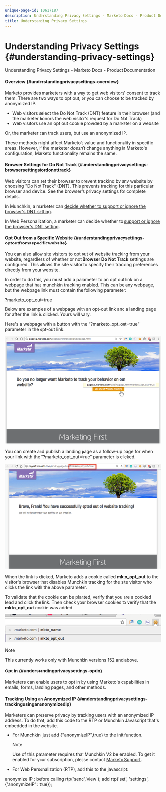 ```yaml
---
unique-page-id: 10617187
description: Understanding Privacy Settings - Marketo Docs - Product Documentation
title: Understanding Privacy Settings
---
```


# Understanding Privacy Settings {#understanding-privacy-settings}

Understanding Privacy Settings - Marketo Docs - Product Documentation

#### Overview {#understandingprivacysettings-overview}

Marketo provides marketers with a way to get web visitors' consent to track them. There are two ways to opt out, or you can choose to be tracked by anonymized IP.

* Web visitors select the Do Not Track (DNT) feature in their browser (and the marketer honors the web visitor's request for Do Not Track)
* Web visitors use an opt out cookie provided by a marketer on a website

Or, the marketer can track users, but use an anonymized IP.

These methods might affect Marketo’s value and functionality in specific areas. However, if the marketer *doesn’t* change anything in Marketo's configuration, Marketo functionality remains the same.

#### Browser Settings for Do Not Track {#understandingprivacysettings-browsersettingsfordonottrack}

Web visitors can set their browser to prevent tracking by any website by choosing "Do Not Track" (DNT). This prevents tracking for this particular browser and device. See the browser's privacy settings for complete details.

In Munchkin, a marketer can [decide whether to support or ignore the browser's DNT setting](edit-"do-not-track"-browser-support-settings.md).

In Web Personalization, a marketer can decide whether to [support or ignore the browser's DNT setting](../../../../welcome-to-marketo-docs/product-docs/web-personalization/getting-started-(rtp)/setting-web-personalization-to-do-not-track.md).

#### Opt Out from a Specific Website {#understandingprivacysettings-optoutfromaspecificwebsite}

You can also allow site visitors to opt out of website tracking from your website, regardless of whether or not **Browser Do Not Track** settings are configured. This allows the site visitor to specify their tracking preferences directly from your website.

In order to do this, you must add a parameter to an opt out link on a webpage that has munchkin tracking enabled. This can be any webpage, but the webpage link must contain the following parameter:

?marketo_opt_out=true

Below are examples of a webpage with an opt-out link and a landing page for after the link is clicked. Yours will vary.

Here's a webpage with a button with the “?marketo_opt_out=true” parameter in the opt-out link.

![](assets/opt-out-1.png)

You can create and publish a landing page as a follow-up page for when your link with the “?marketo_opt_out=true” parameter is clicked.

![](assets/opt-out-2.png)

When the link is clicked, Marketo adds a cookie called **mkto_opt_out** to the visitor's browser that disables Munchkin tracking for the site visitor who clicks the link with the above parameter.

To validate that the cookie can be planted, verify that you are a cookied lead and click the link. Then check your browser cookies to verify that the **mkto_opt_out** cookie was added.

![](assets/opt-out-3.png)

>[!NOTE]
>
>This currently works only with Munchkin versions 152 and above.

#### Opt In {#understandingprivacysettings-optin}

Marketers can enable users to opt in by using Marketo's capabilities in emails, forms, landing pages, and other methods.

#### Tracking Using an Anonymized IP {#understandingprivacysettings-trackingusingananonymizedip}

Marketers can preserve privacy by tracking users with an anonymized IP address. To do that, add this code to the RTP or Munchkin Javascript that's embedded in the website.

* For Munchkin, just add {"anonymizeIP",true} to the init function.

  >[!NOTE]
  >
  >Use of this parameter requires that Munchkin V2 be enabled. To get it enabled for your subscription, please contact [Marketo Support](http://nation.marketo.com/community/support_solutions).

* For Web Personalization (RTP), add this to the javascript:

anonymize IP : before calling rtp('send','view'); add rtp('set', 'settings', {'anonymizeIP' : true});

